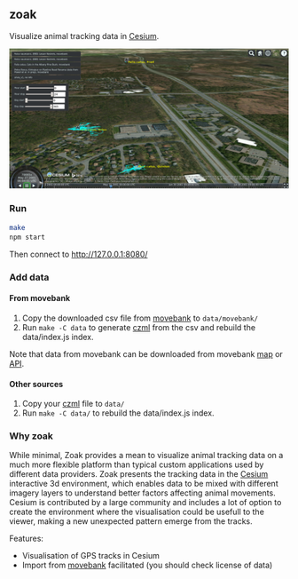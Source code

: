 ## zoak ##

Visualize animal tracking data in [Cesium](https://cesiumjs.org/).

![Example view with cats in a city](demo/zoak_example.png)

### Run ###

```bash
make
npm start
```

Then connect to http://127.0.0.1:8080/

### Add data ###

#### From movebank ####

1. Copy the downloaded csv file from [movebank](https://www.movebank.org/) to ```data/movebank/```
2. Run ```make -C data``` to generate [czml](https://github.com/AnalyticalGraphicsInc/czml-writer/wiki/CZML-Guide) from the csv and rebuild the data/index.js index.

Note that data from movebank can be downloaded from movebank [map](https://www.movebank.org/movebank/) or [API](https://github.com/movebank/movebank-api-doc/blob/master/movebank-api.md).

#### Other sources ####

1. Copy your [czml](https://github.com/AnalyticalGraphicsInc/czml-writer/wiki/CZML-Guide) file to ```data/```
2. Run ```make -C data/``` to rebuild the data/index.js index.

### Why zoak ###

While minimal, Zoak provides a mean to visualize animal tracking data on a much more flexible platform than typical custom applications used by different data providers. Zoak presents the tracking data in the [Cesium](https://cesiumjs.org/) interactive 3d environment, which enables data to be mixed with different imagery layers to understand better factors affecting animal movements. Cesium is contributed by a large community and includes a lot of option to create the environment where the visualisation could be usefull to the viewer, making a new unexpected pattern emerge from the tracks.

Features:
* Visualisation of GPS tracks in Cesium
* Import from [movebank](https://www.movebank.org/) facilitated (you should check license of data)

